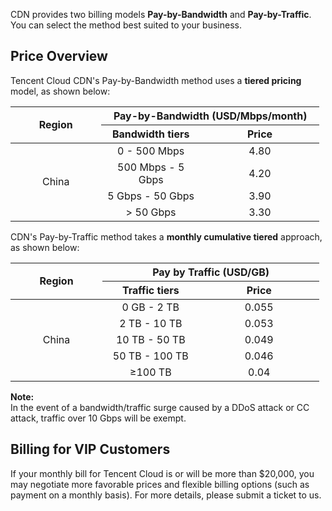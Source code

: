 CDN provides two billing models  **Pay-by-Bandwidth** and **Pay-by-Traffic**. You can select the method best suited to your business.

## Price Overview
Tencent Cloud CDN's Pay-by-Bandwidth method uses a **tiered pricing** model, as shown below:<br>
<table  style="width:494px">
	<thead>
		<tr>
			<th scope="col" style="width: 100px;" rowspan="2">Region</th>
			<th scope="col" style="width: 200px;" colspan="2">Pay-by-Bandwidth (USD/Mbps/month)</th>
		</tr>
		<tr>
			<th scope="col" style="width: 100px;">Bandwidth tiers</th>
			<th scope="col" style="width: 200px;">Price</th>
		</tr>
	</thead>
	<tbody>
		<tr>
			<td colspan="1" rowspan="4" style="text-align: center; width: 145px;">China</td>
			<td style="text-align: center; width: 154px;">0 - 500 Mbps</td>
			<td style="text-align: center; width: 180px;">4.80</td>
		</tr>
		<tr>
			<td style="text-align: center; width: 154px;">500 Mbps - 5 Gbps</td>
			<td style="text-align: center; width: 180px;">4.20</td>
		</tr>
		<tr>
			<td style="text-align: center; width: 154px;">5 Gbps - 50 Gbps</td>
			<td style="text-align: center; width: 180px;">3.90</td>
		</tr>
		<tr>
			<td style="text-align: center; width: 154px;">> 50 Gbps</td>
			<td style="text-align: center; width: 180px;">3.30</td>
		</tr>
	</tbody>
</table>

CDN's Pay-by-Traffic method takes a **monthly cumulative tiered** approach, as shown below:<br>

<table  style="width:494px">
	<thead>
		<tr>
			<th scope="col" style="width: 100px;" rowspan="2">Region</th>
			<th scope="col" style="width: 200px;" colspan="2">Pay by Traffic (USD/GB)</th>
		</tr>
		<tr>
			<th scope="col" style="width: 100px;">Traffic tiers</th>
			<th scope="col" style="width: 200px;">Price</th>
		</tr>
	</thead>
	<tbody>
		<tr>
			<td colspan="1" rowspan="5" style="text-align: center; width: 145px;">China</td>
			<td style="text-align: center; width: 154px;">0 GB - 2 TB</td>
			<td style="text-align: center; width: 180px;">0.055</td>
		</tr>
		<tr>
			<td style="text-align: center; width: 154px;">2 TB - 10 TB</td>
			<td style="text-align: center; width: 180px;">0.053</td>
		</tr>
		<tr>
			<td style="text-align: center; width: 154px;">10 TB - 50 TB</td>
			<td style="text-align: center; width: 180px;">0.049</td>
		</tr>
		<tr>
			<td style="text-align: center; width: 154px;">50 TB - 100 TB</td>
			<td style="text-align: center; width: 180px;">0.046</td>
		</tr>
		<tr>
			<td style="text-align: center; width: 154px;">≥100 TB</td>
			<td style="text-align: center; width: 180px;">0.04</td>
		</tr>
	</tbody>
</table>


**Note:**
<br>In the event of a bandwidth/traffic surge caused by a DDoS attack or CC attack, traffic over 10 Gbps will be exempt.

## Billing for VIP Customers
If your monthly bill for Tencent Cloud is or will be more than $20,000, you may negotiate more favorable prices and flexible billing options (such as payment on a monthly basis). For more details, please submit a ticket to us.



